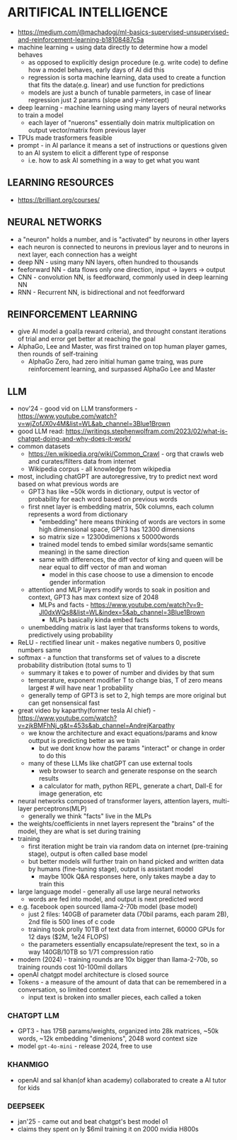 # ARITIFICAL INTELLIGENCE
- https://medium.com/@machadogj/ml-basics-supervised-unsupervised-and-reinforcement-learning-b18108487c5a
- machine learning = using data directly to determine how a model behaves
    - as opposed to explicitly design procedure (e.g. write code) to define how a model behaves, early days of AI did this
    - regression is sorta machine learning, data used to create a function that fits the data(e.g. linear) and use function for predictions
    - models are just a bunch of tunable parmeters, in case of linear regression just 2 params (slope and y-intercept)
- deep learning - machine learning using many layers of neural networks to train a model
    - each layer of "nuerons" essentially doin matrix multiplication on output vector/matrix from previous layer
- TPUs made trasformers feasible
- prompt - in AI parlance it means a set of instructions or questions given to an AI system to elicit a different type of response
    - i.e. how to ask AI something in a way to get what you want

## LEARNING RESOURCES
- https://brilliant.org/courses/

## NEURAL NETWORKS
- a "neuron" holds a number, and is "activated" by neurons in other layers
- each neuron is connected to neurons in previous layer and to neurons in next layer, each connection has a weight
- deep NN - using many NN layers, often hundred to thousands
- feeforward NN - data flows only one direction, input -> layers -> output
- CNN - convolution NN, is feedforward, commonly used in deep learning NN
- RNN - Recurrent NN, is bidirectional and not feedforward

## REINFORCEMENT LEARNING
- give AI model a goal(a reward criteria), and throught constant iterations of trial and error get better at reaching the goal
- AlphaGo, Lee and Master, was first trained on top human player games, then rounds of self-training
    - AlphaGo Zero, had zero initial human game traing, was pure reinforcement learning, and surpassed AlphaGo Lee and Master

## LLM
- nov'24 - good vid on LLM transformers - https://www.youtube.com/watch?v=wjZofJX0v4M&list=WL&ab_channel=3Blue1Brown
- good LLM read: https://writings.stephenwolfram.com/2023/02/what-is-chatgpt-doing-and-why-does-it-work/
- common datasets
    - https://en.wikipedia.org/wiki/Common_Crawl - org that crawls web and curates/filters data from internet
    - Wikipedia corpus - all knowledge from wikipedia
- most, including chatGPT are autoregressive, try to predict next word based on what previous words are
    - GPT3 has like ~50k words in dictionary, output is vector of probability for each word based on previous words
    - first nnet layer is embedding matrix, 50k columns, each column represents a word from dictionary
        - "embedding" here means thinking of words are vectors in some high dimensional space, GPT3 has 12300 dimensions
        - so matrix size = 12300dimenions x 50000words
        - trained model tends to embed similar words(same semantic meaning) in the same direction
        - same with differences, the diff vector of king and queen will be near equal to diff vector of man and woman
            - model in this case choose to use a dimension to encode gender information
    - attention and MLP layers modify words to soak in position and context, GPT3 has max context size of 2048
        - MLPs and facts - https://www.youtube.com/watch?v=9-Jl0dxWQs8&list=WL&index=5&ab_channel=3Blue1Brown
            - MLPs basically kinda embed facts
    - unembedding matrix is last layer that transforms tokens to words, predictively using probability
- ReLU - rectified linear unit - makes negative numbers 0, positive numbers same
- softmax - a function that transforms set of values to a discrete probability distribution (total sums to 1)
    - summary it takes e to power of number and divides by that sum
    - temperature, exponent modifier T to change bias, T of zero means largest # will have near 1 probability
    - generally temp of GPT3 is set to 2, high temps are more original but can get nonsensical fast
- great video by kaparthy(former tesla AI chief) - https://www.youtube.com/watch?v=zjkBMFhNj_g&t=453s&ab_channel=AndrejKarpathy
     - we know the architecture and exact equations/params and know outtput is predicting better as we train
        - but we dont know how the params "interact" or change in order to do this
    - many of these LLMs like chatGPT can use external tools 
        - web browser to search and generate response on the search results
        - a calculator for math, python REPL, generate a chart, Dall-E for image generation, etc
- neural networks composed of transformer layers, attention layers, multi-layer perceptrons(MLP)
    - generally we think "facts" live in the MLPs
- the weights/coefficients in nnet layers represent the "brains" of the model, they are what is set during training
- training 
    - first iteration might be train via random data on internet (pre-training stage), output is often called base model
    - but better models will further train on hand picked and written data by humans (fine-tuning stage), output is assistant model
        - maybe 100k Q&A responses here, only takes maybe a day to train this
- large language model - generally all use large neural networks
    - words are fed into model, and output is next predicted word
- e.g. facebook open sourced llama-2-70b model (base model)
    - just 2 files: 140GB of parameter data (70bil params, each param 2B), 2nd file is 500 lines of c code
    - training took prolly 10TB of text data from internet, 60000 GPUs for 12 days ($2M, 1e24 FLOPS)
    - the parameters essentially encapsulate/represent the text, so in a way 140GB/10TB so 1/71 compression ratio
- modern (2024) - training rounds are 10x bigger than llama-2-70b, so training rounds cost 10-100mil dollars
- openAI chatgpt model architecture is closed source
- Tokens - a measure of the amount of data that can be remembered in a conversation, so limited context
    - input text is broken into smaller pieces, each called a token
### CHATGPT LLM
- GPT3 - has 175B params/weights, organized into 28k matrices, ~50k words, ~12k embedding "dimenions", 2048 word context size
- model `gpt-4o-mini` - release 2024, free to use
### KHANMIGO
- openAI and sal khan(of khan academy) collaborated to create a AI tutor for kids
### DEEPSEEK
- jan'25 - came out and beat chatgpt's best model o1
- claims they spent on ly $6mil training it on 2000 nvidia H800s
